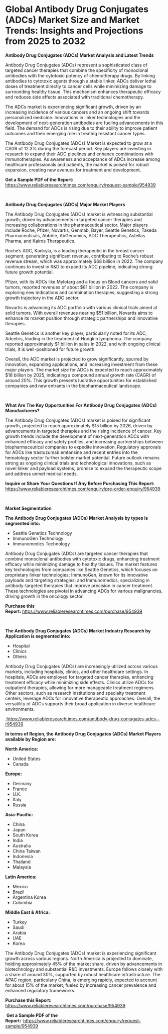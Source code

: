 <p><h1>Global Antibody Drug Conjugates (ADCs) Market Size and Market Trends: Insights and Projections from 2025 to 2032</h1></p><p><strong>Antibody Drug Conjugates (ADCs) Market Analysis and Latest Trends</strong></p>
<p><p>Antibody Drug Conjugates (ADCs) represent a sophisticated class of targeted cancer therapies that combine the specificity of monoclonal antibodies with the cytotoxic potency of chemotherapy drugs. By linking antibodies to cytotoxic agents through a stable linker, ADCs deliver lethal doses of treatment directly to cancer cells while minimizing damage to surrounding healthy tissue. This mechanism enhances therapeutic efficacy and reduces side effects associated with traditional chemotherapy.</p><p>The ADCs market is experiencing significant growth, driven by an increasing incidence of various cancers and an ongoing shift towards personalized medicine. Innovations in linker technologies and the development of next-generation antibodies are fueling advancements in this field. The demand for ADCs is rising due to their ability to improve patient outcomes and their emerging role in treating resistant cancer types. </p><p>The Antibody Drug Conjugates (ADCs) Market is expected to grow at a CAGR of 12.3% during the forecast period. Key players are investing in research to expand their ADC pipelines and enhance combinations with immunotherapies. As awareness and acceptance of ADCs increase among healthcare professionals and patients, the market is poised for robust expansion, creating new avenues for treatment and development.</p></p>
<p><strong>Get a Sample PDF of the Report:&nbsp;</strong> <a href="https://www.reliableresearchtimes.com/enquiry/request-sample/954939?utm_campaign=3282&utm_medium=2&utm_source=Github&utm_content=ia&utm_term=19042025&utm_id=antibody-drug-conjugates-adcs">https://www.reliableresearchtimes.com/enquiry/request-sample/954939</a></p>
<p>&nbsp;</p>
<p><strong>Antibody Drug Conjugates (ADCs) Major Market Players</strong></p>
<p><p>The Antibody Drug Conjugates (ADCs) market is witnessing substantial growth, driven by advancements in targeted cancer therapies and increasing collaborations in the pharmaceutical sector. Major players include Roche, Pfizer, Novartis, Genmab, Bayer, Seattle Genetics, Takeda Pharmaceuticals, AbbVie, AbGenomics, ADC Therapeutics, Astellas Pharma, and Kairos Therapeutics.</p><p>Roche’s ADC, Kadcyla, is a leading therapeutic in the breast cancer segment, generating significant revenue, contributing to Roche’s robust revenue stream, which was approximately $68 billion in 2022. The company continues to invest in R&D to expand its ADC pipeline, indicating strong future growth potential.</p><p>Pfizer, with its ADCs like Mylotarg and a focus on Blood cancers and solid tumors, reported revenues of about $81 billion in 2022. The company is exploring new indications and combination therapies, suggesting a strong growth trajectory in the ADC sector.</p><p>Novartis is advancing its ADC portfolio with various clinical trials aimed at solid tumors. With overall revenues nearing $51 billion, Novartis aims to enhance its market position through strategic partnerships and innovative therapies.</p><p>Seattle Genetics is another key player, particularly noted for its ADC, Adcetris, leading in the treatment of Hodgkin lymphoma. The company reported approximately $1 billion in sales in 2022, and with ongoing clinical trials, it is well-positioned for future growth.</p><p>Overall, the ADC market is projected to grow significantly, spurred by innovation, expanding applications, and increasing investment from these major players. The market size for ADCs is expected to reach approximately $18 billion by 2025, indicating a compound annual growth rate (CAGR) of around 20%. This growth presents lucrative opportunities for established companies and new entrants in the biopharmaceutical landscape.</p></p>
<p>&nbsp;</p>
<p><strong>What Are The Key Opportunities For Antibody Drug Conjugates (ADCs) Manufacturers?</strong></p>
<p><p>The Antibody Drug Conjugates (ADCs) market is poised for significant growth, projected to reach approximately $15 billion by 2026, driven by advancements in targeted therapies and the rising incidence of cancer. Key growth trends include the development of next-generation ADCs with enhanced efficacy and safety profiles, and increasing partnerships between biopharmaceutical companies to expedite innovation. Regulatory approvals for ADCs like trastuzumab emtansine and recent entries into the hematology sector further bolster market potential. Future outlook remains strong as ongoing clinical trials and technological innovations, such as novel linker and payload systems, promise to expand the therapeutic scope and address unmet medical needs.</p></p>
<p><strong>Inquire or Share Your Questions If Any Before Purchasing This Report:</strong> <a href="https://www.reliableresearchtimes.com/enquiry/pre-order-enquiry/954939?utm_campaign=3282&utm_medium=2&utm_source=Github&utm_content=ia&utm_term=19042025&utm_id=antibody-drug-conjugates-adcs">https://www.reliableresearchtimes.com/enquiry/pre-order-enquiry/954939</a></p>
<p>&nbsp;</p>
<p><strong>Market Segmentation</strong></p>
<p><strong>The Antibody Drug Conjugates (ADCs) Market Analysis by types is segmented into:</strong></p>
<p><ul><li>Seattle Genetics Technology</li><li>ImmunoGen Technology</li><li>Immunomedics Technology</li></ul></p>
<p><p>Antibody Drug Conjugates (ADCs) are targeted cancer therapies that combine monoclonal antibodies with cytotoxic drugs, enhancing treatment efficacy while minimizing damage to healthy tissues. The market features key technologies from companies like Seattle Genetics, which focuses on proprietary linker technologies; ImmunoGen, known for its innovative payloads and targeting strategies; and Immunomedics, specializing in antibody-targeted therapies that improve precision in cancer treatment. These technologies are pivotal in advancing ADCs for various malignancies, driving growth in the oncology sector.</p></p>
<p><strong>Purchase this Report:&nbsp;</strong><a href="https://www.reliableresearchtimes.com/purchase/954939?utm_campaign=3282&utm_medium=2&utm_source=Github&utm_content=ia&utm_term=19042025&utm_id=antibody-drug-conjugates-adcs">https://www.reliableresearchtimes.com/purchase/954939</a></p>
<p>&nbsp;</p>
<p><strong>The Antibody Drug Conjugates (ADCs) Market Industry Research by Application is segmented into:</strong></p>
<p><ul><li>Hospital</li><li>Clinics</li><li>Others</li></ul></p>
<p><p>Antibody Drug Conjugates (ADCs) are increasingly utilized across various markets, including hospitals, clinics, and other healthcare settings. In hospitals, ADCs are employed for targeted cancer therapies, enhancing treatment efficacy while minimizing side effects. Clinics utilize ADCs for outpatient therapies, allowing for more manageable treatment regimens. Other sectors, such as research institutions and specialty treatment centers, leverage ADCs for innovative therapeutic approaches. Overall, the versatility of ADCs supports their broad application in diverse healthcare environments.</p></p>
<p><a href="https://www.reliableresearchtimes.com/antibody-drug-conjugates-adcs--r954939?utm_campaign=3282&utm_medium=2&utm_source=Github&utm_content=ia&utm_term=19042025&utm_id=antibody-drug-conjugates-adcs">&nbsp;https://www.reliableresearchtimes.com/antibody-drug-conjugates-adcs--r954939</a></p>
<p><strong>In terms of Region, the Antibody Drug Conjugates (ADCs) Market Players available by Region are:</strong></p>
<p>
    <p> <strong> North America: </strong>
        <ul>
            <li>United States</li>
            <li>Canada</li>
        </ul>
        </p> 
    <p> <strong> Europe: </strong>
        <ul>
            <li>Germany</li>
            <li>France</li>
            <li>U.K.</li>
            <li>Italy</li>
            <li>Russia</li>
        </ul>
        </p> 
    <p> <strong> Asia-Pacific: </strong>
        <ul>
            <li>China</li>
            <li>Japan</li>
            <li>South Korea</li>
            <li>India</li>
            <li>Australia</li>
            <li>China Taiwan</li>
            <li>Indonesia</li>
            <li>Thailand</li>
            <li>Malaysia</li>
        </ul>
        </p> 
    <p> <strong> Latin America: </strong>
        <ul>
            <li>Mexico</li>
            <li>Brazil</li>
            <li>Argentina Korea</li>
            <li>Colombia</li>
        </ul>
        </p> 
    <p> <strong> Middle East & Africa: </strong>
        <ul>
            <li>Turkey</li>
            <li>Saudi</li>
            <li>Arabia</li>
            <li>UAE</li>
            <li>Korea</li>
        </ul>
    </p>
    </p>
<p><p>The Antibody Drug Conjugates (ADCs) market is experiencing significant growth across various regions. North America is projected to dominate, holding approximately 45% of the market share, driven by advancements in biotechnology and substantial R&D investments. Europe follows closely with a share of around 30%, supported by robust healthcare infrastructure. The APAC region, particularly China, is emerging rapidly, expected to account for about 15% of the market, fueled by increasing cancer prevalence and enhanced regulatory frameworks.</p></p>
<p><strong>Purchase this Report: </strong><a href="https://www.reliableresearchtimes.com/purchase/954939?utm_campaign=3282&utm_medium=2&utm_source=Github&utm_content=ia&utm_term=19042025&utm_id=antibody-drug-conjugates-adcs">https://www.reliableresearchtimes.com/purchase/954939</a></p>
<p>&nbsp;<strong>Get a Sample PDF of the Report:&nbsp;&nbsp;</strong><a href="https://www.reliableresearchtimes.com/enquiry/request-sample/954939?utm_campaign=3282&utm_medium=2&utm_source=Github&utm_content=ia&utm_term=19042025&utm_id=antibody-drug-conjugates-adcs">https://www.reliableresearchtimes.com/enquiry/request-sample/954939</a></p>
<p><strong></strong></p>
<p><p></p><p></p><p></p></p>